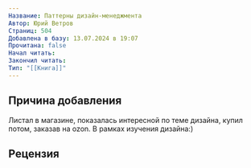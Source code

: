 ```yaml
---
Название: Паттерны дизайн-менеджмента
Автор: Юрий Ветров
Страниц: 504
Добавлена в базу: 13.07.2024 в 19:07
Прочитана: false
Начал читать: 
Закончил читать: 
Тип: "[[Книга]]"
---
```

## Причина добавления

Листал в магазине, показалась интересной по теме дизайна, купил потом, заказав на ozon. В рамках изучения дизайна:)

## Рецензия
